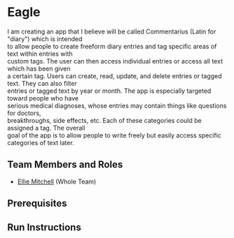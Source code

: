 # Eagle

I am creating an app that I believe will be called Commentarius (Latin for "diary") which is intended  
to allow people to create freeform diary entries and tag specific areas of text within entries with  
custom tags. The user can then access individual entries or access all text which has been given  
a certain tag. Users can create, read, update, and delete entries or tagged text. They can also filter  
entries or tagged text by year or month. The app is especially targeted toward people who have  
serious medical diagnoses, whose entries may contain things like questions for doctors,  
breakthroughs, side effects, etc. Each of these categories could be assigned a tag. The overall  
goal of the app is to allow people to write freely but easily access specific categories of text later.

## Team Members and Roles

* [Ellie Mitchell](https://github.com/e-mitch/CIS641-HW2-Mitchell) (Whole Team)

## Prerequisites

## Run Instructions
